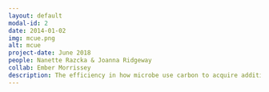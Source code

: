 ```yaml
---
layout: default
modal-id: 2
date: 2014-01-02
img: mcue.png
alt: mcue
project-date: June 2018
people: Nanette Razcka & Joanna Ridgeway
collab: Ember Morrissey
description: The efficiency in how microbe use carbon to acquire additional nutrients is a key controller of decomposition and soil carbon storage. When microbes are exposed to excess nutrients in the environment they begin to become more carbon efficient, leading to greater carbon storage. We have created and experiment that.....
---
```

